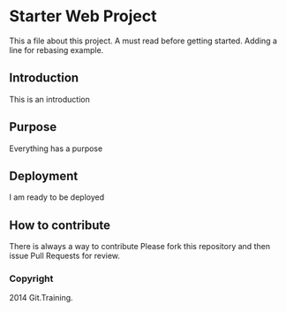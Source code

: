 # Starter Web Project

This a file about this project. A must read before getting started.
Adding a line for rebasing example.

## Introduction
This is an introduction

## Purpose
Everything has a purpose

## Deployment
I am ready to be deployed

## How to contribute
There is always a way to contribute
Please fork this repository and then issue Pull Requests for review.

### Copyright

2014 Git.Training.  